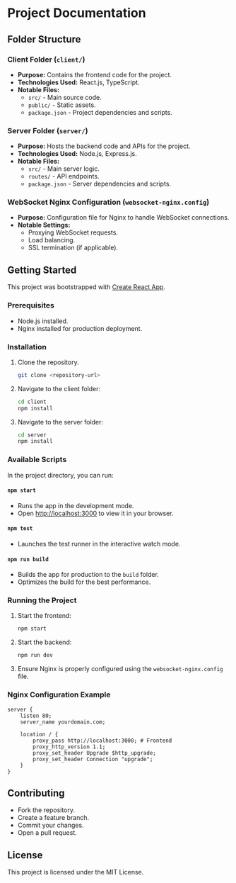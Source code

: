# Project Documentation

## Folder Structure

### Client Folder (`client/`)
- **Purpose:** Contains the frontend code for the project.
- **Technologies Used:** React.js, TypeScript.
- **Notable Files:**
  - `src/` - Main source code.
  - `public/` - Static assets.
  - `package.json` - Project dependencies and scripts.

### Server Folder (`server/`)
- **Purpose:** Hosts the backend code and APIs for the project.
- **Technologies Used:** Node.js, Express.js.
- **Notable Files:**
  - `src/` - Main server logic.
  - `routes/` - API endpoints.
  - `package.json` - Server dependencies and scripts.

### WebSocket Nginx Configuration (`websocket-nginx.config`)
- **Purpose:** Configuration file for Nginx to handle WebSocket connections.
- **Notable Settings:**
  - Proxying WebSocket requests.
  - Load balancing.
  - SSL termination (if applicable).

## Getting Started

This project was bootstrapped with [Create React App](https://github.com/facebook/create-react-app).

### Prerequisites
- Node.js installed.
- Nginx installed for production deployment.

### Installation
1. Clone the repository.
   ```bash
   git clone <repository-url>
   ```
2. Navigate to the client folder:
   ```bash
   cd client
   npm install
   ```
3. Navigate to the server folder:
   ```bash
   cd server
   npm install
   ```

### Available Scripts

In the project directory, you can run:

#### `npm start`
- Runs the app in the development mode.
- Open [http://localhost:3000](http://localhost:3000) to view it in your browser.

#### `npm test`
- Launches the test runner in the interactive watch mode.

#### `npm run build`
- Builds the app for production to the `build` folder.
- Optimizes the build for the best performance.

### Running the Project
1. Start the frontend:
   ```bash
   npm start
   ```
2. Start the backend:
   ```bash
   npm run dev
   ```
3. Ensure Nginx is properly configured using the `websocket-nginx.config` file.

### Nginx Configuration Example
```nginx
server {
    listen 80;
    server_name yourdomain.com;

    location / {
        proxy_pass http://localhost:3000; # Frontend
        proxy_http_version 1.1;
        proxy_set_header Upgrade $http_upgrade;
        proxy_set_header Connection "upgrade";
    }
}
```

## Contributing
- Fork the repository.
- Create a feature branch.
- Commit your changes.
- Open a pull request.

## License
This project is licensed under the MIT License.


